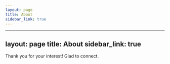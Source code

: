 ```yaml
---
layout: page
title: About
sidebar_link: true
---
```



---
layout: page
title: About
sidebar_link: true
---


<p class="message">
  Thank you for your interest! Glad to connect. 
</p>


